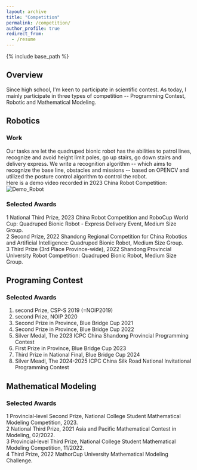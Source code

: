 ```yaml
---
layout: archive
title: "Competition"
permalink: /competition/
author_profile: true
redirect_from:
  - /resume
---
```


{% include base_path %}

Overview
-----
Since high school, I'm keen to participate in scientific contest. As today, I mainly participate in three types of competition -- Programming Contest, Robotic and Mathematical Modeling.

Robotics
-----
### Work
Our tasks are let the quadruped bionic robot has the abilities to patrol lines, recognize and avoid height limit poles, go up stairs, go down stairs and delivery express. We write a recognition algorithm -- which aims to recognize the base line, obstacles and missions -- based on OPENCV and utilized the posture control algorithm to control the robot.  
Here is a demo video recorded in 2023 China Robot Competition:  
![Demo_Robot](../images/demo_robot-ezgif.com-video-to-gif-converter.gif)


### Selected Awards
1 National Third Prize, 2023 China Robot Competition and RoboCup World Cup: Quadruped Bionic Robot - Express Delivery Event, Medium Size Group.  
2 Second Prize, 2022 Shandong Regional Competition for China Robotics and Artificial Intelligence: Quadruped Bionic Robot, Medium Size Group.  
3 Third Prize (3rd Place Province-wide), 2022 Shandong Provincial University Robot Competition: Quadruped Bionic Robot, Medium Size Group.  

Programing Contest 
-----
### Selected Awards  
1. second Prize, CSP-S 2019 (=NOIP2019)  
2. second Prize, NOIP 2020  
3. Second Prize in Province, Blue Bridge Cup 2021  
4. Second Prize in Province, Blue Bridge Cup 2022  
5. Silver Medal, The 2023 ICPC China Shandong Provincial Programming Contest  
6. First Prize in Province, Blue Bridge Cup 2023  
7. Third Prize in National Final, Blue Bridge Cup 2024  
8. Silver Meadl, The 2024-2025 ICPC China Silk Road National Invitational Programming Contest  

Mathematical Modeling
-----
### Selected Awards
1 Provincial-level Second Prize, National College Student Mathematical Modeling Competition, 2023.  
2 National Third Prize, 2021 Asia and Pacific Mathematical Contest in Modeling, 02/2022.  
3 Provincial-level Third Prize, National College Student Mathematical Modeling Competition, 11/2022.  
4 Third Prize, 2022 MathorCup University Mathematical Modeling Challenge.  

